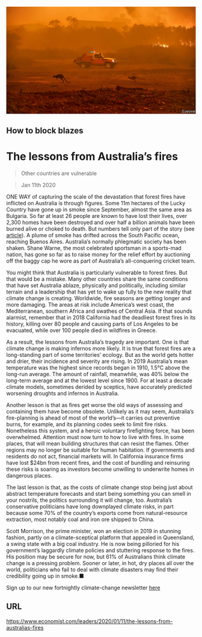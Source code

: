 ![](./images/20200111_LDP001_1.jpg)

## How to block blazes

# The lessons from Australia’s fires

> Other countries are vulnerable

> Jan 11th 2020

ONE WAY of capturing the scale of the devastation that forest fires have inflicted on Australia is through figures. Some 11m hectares of the Lucky Country have gone up in smoke since September, almost the same area as Bulgaria. So far at least 26 people are known to have lost their lives, over 2,300 homes have been destroyed and over half a billion animals have been burned alive or choked to death. But numbers tell only part of the story (see [article](https://www.economist.com//asia/2020/01/11/why-was-australias-government-so-ill-prepared-for-the-bushfires)). A plume of smoke has drifted across the South Pacific ocean, reaching Buenos Aires. Australia’s normally phlegmatic society has been shaken. Shane Warne, the most celebrated sportsman in a sports-mad nation, has gone so far as to raise money for the relief effort by auctioning off the baggy cap he wore as part of Australia’s all-conquering cricket team.

You might think that Australia is particularly vulnerable to forest fires. But that would be a mistake. Many other countries share the same conditions that have set Australia ablaze, physically and politically, including similar terrain and a leadership that has yet to wake up fully to the new reality that climate change is creating. Worldwide, fire seasons are getting longer and more damaging. The areas at risk include America’s west coast, the Mediterranean, southern Africa and swathes of Central Asia. If that sounds alarmist, remember that in 2018 California had the deadliest forest fires in its history, killing over 80 people and causing parts of Los Angeles to be evacuated, while over 100 people died in wildfires in Greece.

As a result, the lessons from Australia’s tragedy are important. One is that climate change is making infernos more likely. It is true that forest fires are a long-standing part of some territories’ ecology. But as the world gets hotter and drier, their incidence and severity are rising. In 2019 Australia’s mean temperature was the highest since records began in 1910, 1.5°C above the long-run average. The amount of rainfall, meanwhile, was 40% below the long-term average and at the lowest level since 1900. For at least a decade climate models, sometimes derided by sceptics, have accurately predicted worsening droughts and infernos in Australia.

Another lesson is that as fires get worse the old ways of assessing and containing them have become obsolete. Unlikely as it may seem, Australia’s fire-planning is ahead of most of the world’s—it carries out preventive burns, for example, and its planning codes seek to limit fire risks. Nonetheless this system, and a heroic voluntary firefighting force, has been overwhelmed. Attention must now turn to how to live with fires. In some places, that will mean building structures that can resist the flames. Other regions may no longer be suitable for human habitation. If governments and residents do not act, financial markets will. In California insurance firms have lost $24bn from recent fires, and the cost of bundling and reinsuring these risks is soaring as investors become unwilling to underwrite homes in dangerous places.

The last lesson is that, as the costs of climate change stop being just about abstract temperature forecasts and start being something you can smell in your nostrils, the politics surrounding it will change, too. Australia’s conservative politicians have long downplayed climate risks, in part because some 70% of the country’s exports come from natural-resource extraction, most notably coal and iron ore shipped to China.

Scott Morrison, the prime minister, won an election in 2019 in stunning fashion, partly on a climate-sceptical platform that appealed in Queensland, a swing state with a big coal industry. He is now being pilloried for his government’s laggardly climate policies and stuttering response to the fires. His position may be secure for now, but 61% of Australians think climate change is a pressing problem. Sooner or later, in hot, dry places all over the world, politicians who fail to deal with climate disasters may find their credibility going up in smoke.■

Sign up to our new fortnightly climate-change newsletter [here](https://www.economist.com//theclimateissue/)

## URL

https://www.economist.com/leaders/2020/01/11/the-lessons-from-australias-fires
